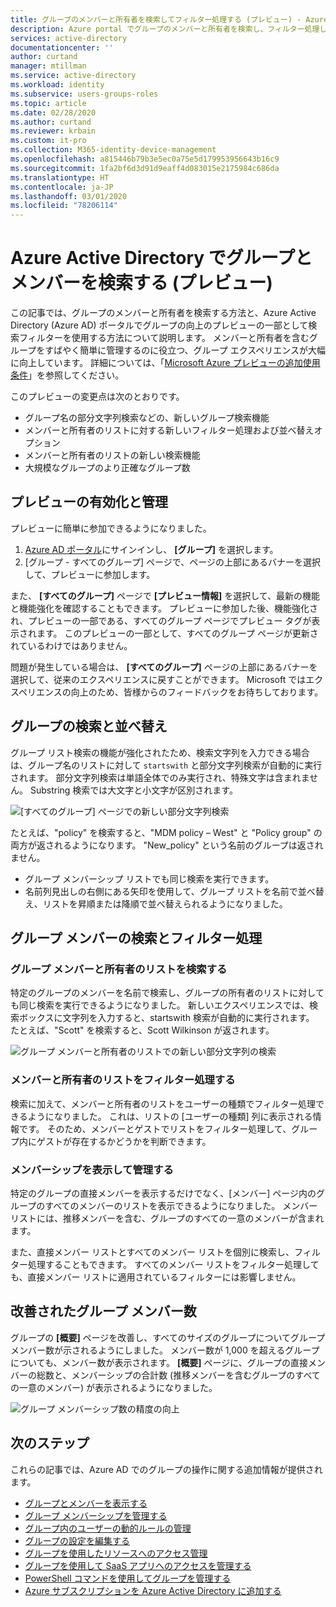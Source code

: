 ```yaml
---
title: グループのメンバーと所有者を検索してフィルター処理する (プレビュー) - Azure Active Directory |Microsoft Docs
description: Azure portal でグループのメンバーと所有者を検索し、フィルター処理します。
services: active-directory
documentationcenter: ''
author: curtand
manager: mtillman
ms.service: active-directory
ms.workload: identity
ms.subservice: users-groups-roles
ms.topic: article
ms.date: 02/28/2020
ms.author: curtand
ms.reviewer: krbain
ms.custom: it-pro
ms.collection: M365-identity-device-management
ms.openlocfilehash: a815446b79b3e5ec0a75e5d179953956643b16c9
ms.sourcegitcommit: 1fa2bf6d3d91d9eaff4d083015e2175984c686da
ms.translationtype: HT
ms.contentlocale: ja-JP
ms.lasthandoff: 03/01/2020
ms.locfileid: "78206114"
---
```

# <a name="search-groups-and-members-preview-in-azure-active-directory"></a>Azure Active Directory でグループとメンバーを検索する (プレビュー)

この記事では、グループのメンバーと所有者を検索する方法と、Azure Active Directory (Azure AD) ポータルでグループの向上のプレビューの一部として検索フィルターを使用する方法について説明します。 メンバーと所有者を含むグループをすばやく簡単に管理するのに役立つ、グループ エクスペリエンスが大幅に向上しています。 詳細については、「[Microsoft Azure プレビューの追加使用条件](https://azure.microsoft.com/support/legal/preview-supplemental-terms/)」を参照してください。

このプレビューの変更点は次のとおりです。

- グループ名の部分文字列検索などの、新しいグループ検索機能
- メンバーと所有者のリストに対する新しいフィルター処理および並べ替えオプション
- メンバーと所有者のリストの新しい検索機能
- 大規模なグループのより正確なグループ数

## <a name="enabling-and-managing-the-preview"></a>プレビューの有効化と管理

プレビューに簡単に参加できるようになりました。

  1. [Azure AD ポータル](https://portal.azure.com)にサインインし、 **[グループ]** を選択します。
  2. [グループ - すべてのグループ] ページで、ページの上部にあるバナーを選択して、プレビューに参加します。

また、 **[すべてのグループ]** ページで **[プレビュー情報]** を選択して、最新の機能と機能強化を確認することもできます。 プレビューに参加した後、機能強化され、プレビューの一部である、すべてのグループ ページでプレビュー タグが表示されます。 このプレビューの一部として、すべてのグループ ページが更新されているわけではありません。

問題が発生している場合は、 **[すべてのグループ]** ページの上部にあるバナーを選択して、従来のエクスペリエンスに戻すことができます。 Microsoft ではエクスペリエンスの向上のため、皆様からのフィードバックをお待ちしております。

## <a name="group-search-and-sorting"></a>グループの検索と並べ替え

グループ リスト検索の機能が強化されたため、検索文字列を入力できる場合は、グループ名のリストに対して `startswith` と部分文字列検索が自動的に実行されます。 部分文字列検索は単語全体でのみ実行され、特殊文字は含まれません。 Substring 検索では大文字と小文字が区別されます。

![[すべてのグループ] ページでの新しい部分文字列検索](./media/groups-members-owners-search/groups-search-preview.png)

たとえば、"policy" を検索すると、"MDM policy – West" と "Policy group" の両方が返されるようになります。 "New_policy" という名前のグループは返されません。

- グループ メンバーシップ リストでも同じ検索を実行できます。
- 名前列見出しの右側にある矢印を使用して、グループ リストを名前で並べ替え、リストを昇順または降順で並べ替えられるようになりました。

## <a name="group-member-search-and-filtering"></a>グループ メンバーの検索とフィルター処理

### <a name="search-group-member-and-owner-lists"></a>グループ メンバーと所有者のリストを検索する

特定のグループのメンバーを名前で検索し、グループの所有者のリストに対しても同じ検索を実行できるようになりました。 新しいエクスペリエンスでは、検索ボックスに文字列を入力すると、startswith 検索が自動的に実行されます。 たとえば、"Scott" を検索すると、Scott Wilkinson が返されます。

![グループ メンバーと所有者のリストでの新しい部分文字列の検索](./media/groups-members-owners-search/members-list.png)

### <a name="filter-member-and-owners-list"></a>メンバーと所有者のリストをフィルター処理する

検索に加えて、メンバーと所有者のリストをユーザーの種類でフィルター処理できるようになりました。 これは、リストの [ユーザーの種類] 列に表示される情報です。 そのため、メンバーとゲストでリストをフィルター処理して、グループ内にゲストが存在するかどうかを判断できます。

### <a name="view-and-manage-membership"></a>メンバーシップを表示して管理する

特定のグループの直接メンバーを表示するだけでなく、[メンバー] ページ内のグループのすべてのメンバーのリストを表示できるようになりました。 メンバー リストには、推移メンバーを含む、グループのすべての一意のメンバーが含まれます。

また、直接メンバー リストとすべてのメンバー リストを個別に検索し、フィルター処理することもできます。 すべてのメンバー リストをフィルター処理しても、直接メンバー リストに適用されているフィルターには影響しません。

## <a name="improved-group-member-counts"></a>改善されたグループ メンバー数

グループの **[概要]** ページを改善し、すべてのサイズのグループについてグループ メンバー数が示されるようにしました。 メンバー数が 1,000 を超えるグループについても、メンバー数が表示されます。 **[概要]** ページに、グループの直接メンバーの総数と、メンバーシップの合計数 (推移メンバーを含むグループのすべての一意のメンバー) が表示されるようになりました。

![グループ メンバーシップ数の精度の向上](./media/groups-members-owners-search/member-numbers.png)

## <a name="next-steps"></a>次のステップ

これらの記事では、Azure AD でのグループの操作に関する追加情報が提供されます。

- [グループとメンバーを表示する](../fundamentals/active-directory-groups-view-azure-portal.md)
- [グループ メンバーシップを管理する](../fundamentals/active-directory-groups-membership-azure-portal.md)
- [グループ内のユーザーの動的ルールの管理](groups-create-rule.md)
- [グループの設定を編集する](../fundamentals/active-directory-groups-settings-azure-portal.md)
- [グループを使用したリソースへのアクセス管理](../fundamentals/active-directory-manage-groups.md)
- [グループを使用して SaaS アプリへのアクセスを管理する](groups-saasapps.md)
- [PowerShell コマンドを使用してグループを管理する](groups-settings-v2-cmdlets.md)
- [Azure サブスクリプションを Azure Active Directory に追加する](../fundamentals/active-directory-how-subscriptions-associated-directory.md)
